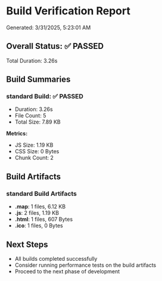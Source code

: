 # Build Verification Report

Generated: 3/31/2025, 5:23:01 AM

## Overall Status: ✅ PASSED

Total Duration: 3.26s

## Build Summaries

### standard Build: ✅ PASSED

- Duration: 3.26s
- File Count: 5
- Total Size: 7.89 KB

**Metrics:**
- JS Size: 1.19 KB
- CSS Size: 0 Bytes
- Chunk Count: 2

## Build Artifacts

### standard Build Artifacts

- **.map**: 1 files, 6.12 KB
- **.js**: 2 files, 1.19 KB
- **.html**: 1 files, 607 Bytes
- **.ico**: 1 files, 0 Bytes

## Next Steps

- All builds completed successfully
- Consider running performance tests on the build artifacts
- Proceed to the next phase of development
